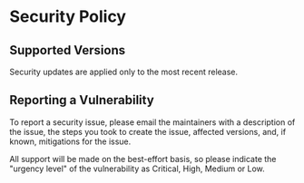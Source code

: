 # Security Policy

## Supported Versions

<!-- Use this section to tell people about which versions of your project are
currently being supported with security updates. -->
Security updates are applied only to the most recent release.

## Reporting a Vulnerability

<!-- Use this section to tell people how to report a vulnerability.

Tell them where to go, how often they can expect to get an update on a
reported vulnerability, what to expect if the vulnerability is accepted or
declined, etc. -->

To report a security issue, please email the maintainers with a description of the issue, the steps you took to create the issue,
affected versions, and, if known, mitigations for the issue.

All support will be made on the best-effort basis, so please indicate the "urgency level" of the vulnerability as Critical, High, Medium or Low.
